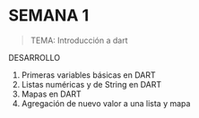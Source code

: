 # SEMANA 1
> TEMA: Introducción a dart

DESARROLLO

1. Primeras variables básicas en DART
2. Listas numéricas y de String en DART
3. Mapas en DART
4. Agregación de nuevo valor a una lista y mapa

